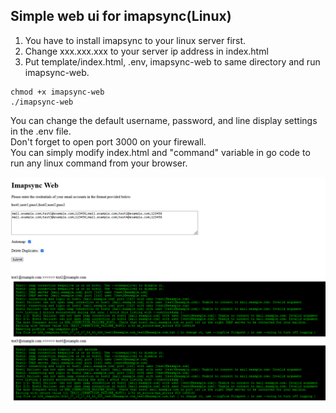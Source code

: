 ## Simple web ui for imapsync(Linux) ##

1. You have to install imapsync to your linux server first.
2. Change xxx.xxx.xxx to your server ip address in index.html 
3. Put template/index.html, .env, imapsync-web to same directory and run imapsync-web.
```
chmod +x imapsync-web
./imapsync-web
```

You can change the default username, password, and line display settings in the .env file.<br/>
Don't forget to open port 3000 on your firewall.<br/>
You can simply modify index.html and "command" variable in go code to run any linux command from your browser.

![image](https://github.com/mozgr/imapsync-web/blob/master/screenshot.png)